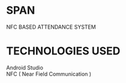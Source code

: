 # SPAN  

NFC BASED ATTENDANCE SYSTEM

# TECHNOLOGIES USED  

Android Studio  
NFC ( Near Field Communication )


